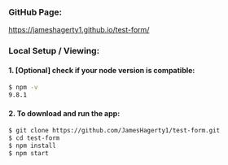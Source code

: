 ### GitHub Page:
https://jameshagerty1.github.io/test-form/
### Local Setup / Viewing:
#### 1. [Optional] check if your node version is compatible:
```bash
$ npm -v
9.8.1
```
#### 2. To download and run the app:
```bash
$ git clone https://github.com/JamesHagerty1/test-form.git
$ cd test-form
$ npm install
$ npm start
```
